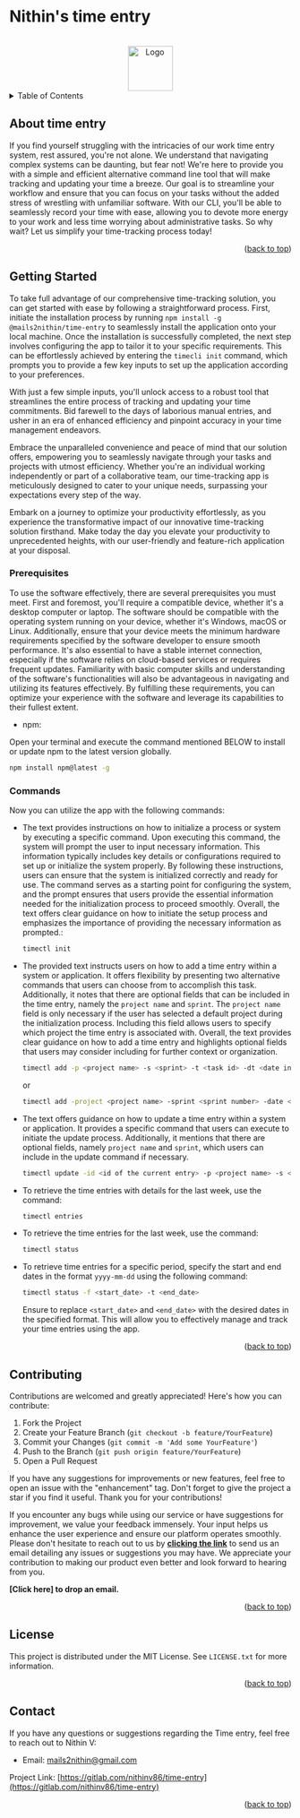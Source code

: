# Nithin's time entry

<a name="readme-top"></a>

<!-- PROJECT LOGO -->
<br />
<div align="center">
  <a href="https://gitlab.com/nithinv86/time-entry">
    <img src="https://gitlab.com/nithinv86/time-entry/favicon.png" alt="Logo" width="80" height="80">
  </a>
</div>

<!-- TABLE OF CONTENTS -->
<details>
  <summary>Table of Contents</summary>
  <ol>
    <li>
      <a href="#about-the-project">About </a>
    </li>
    <li>
      <a href="#getting-started">Getting Started</a>
      <ul>
        <li><a href="#prerequisites">Prerequisites</a></li>
        <!-- <li><a href="#installation">Installation</a></li> -->
        <li><a href="#commands">Commands</a></li>
      </ul>
    </li>
    <li><a href="#contributing">Contributing</a></li>
    <li><a href="#license">License</a></li>
    <li><a href="#contact">Contact</a></li>
  </ol>
</details>

<!-- ABOUT THE PROJECT -->

## About time entry

If you find yourself struggling with the intricacies of our work time entry system, rest assured, you're not alone. We understand that navigating complex systems can be daunting, but fear not! We're here to provide you with a simple and efficient alternative command line tool that will make tracking and updating your time a breeze. Our goal is to streamline your workflow and ensure that you can focus on your tasks without the added stress of wrestling with unfamiliar software. With our CLI, you'll be able to seamlessly record your time with ease, allowing you to devote more energy to your work and less time worrying about administrative tasks. So why wait? Let us simplify your time-tracking process today!

<p align="right">(<a href="#readme-top">back to top</a>)</p>

<!-- GETTING STARTED -->

## Getting Started

To take full advantage of our comprehensive time-tracking solution, you can get started with ease by following a straightforward process. First, initiate the installation process by running `npm install -g @mails2nithin/time-entry` to seamlessly install the application onto your local machine. Once the installation is successfully completed, the next step involves configuring the app to tailor it to your specific requirements. This can be effortlessly achieved by entering the `timecli init` command, which prompts you to provide a few key inputs to set up the application according to your preferences.

With just a few simple inputs, you'll unlock access to a robust tool that streamlines the entire process of tracking and updating your time commitments. Bid farewell to the days of laborious manual entries, and usher in an era of enhanced efficiency and pinpoint accuracy in your time management endeavors.

Embrace the unparalleled convenience and peace of mind that our solution offers, empowering you to seamlessly navigate through your tasks and projects with utmost efficiency. Whether you're an individual working independently or part of a collaborative team, our time-tracking app is meticulously designed to cater to your unique needs, surpassing your expectations every step of the way.

Embark on a journey to optimize your productivity effortlessly, as you experience the transformative impact of our innovative time-tracking solution firsthand. Make today the day you elevate your productivity to unprecedented heights, with our user-friendly and feature-rich application at your disposal.

### Prerequisites

To use the software effectively, there are several prerequisites you must meet. First and foremost, you'll require a compatible device, whether it's a desktop computer or laptop. The software should be compatible with the operating system running on your device, whether it's Windows, macOS or Linux. Additionally, ensure that your device meets the minimum hardware requirements specified by the software developer to ensure smooth performance. It's also essential to have a stable internet connection, especially if the software relies on cloud-based services or requires frequent updates. Familiarity with basic computer skills and understanding of the software's functionalities will also be advantageous in navigating and utilizing its features effectively. By fulfilling these requirements, you can optimize your experience with the software and leverage its capabilities to their fullest extent.

- npm:

Open your terminal and execute the command mentioned BELOW to install or update npm to the latest version globally.

```sh
npm install npm@latest -g
```

### Commands

Now you can utilize the app with the following commands:

- The text provides instructions on how to initialize a process or system by executing a specific command. Upon executing this command, the system will prompt the user to input necessary information. This information typically includes key details or configurations required to set up or initialize the system properly. By following these instructions, users can ensure that the system is initialized correctly and ready for use. The command serves as a starting point for configuring the system, and the prompt ensures that users provide the essential information needed for the initialization process to proceed smoothly. Overall, the text offers clear guidance on how to initiate the setup process and emphasizes the importance of providing the necessary information as prompted.:

  ```sh
  timectl init
  ```

- The provided text instructs users on how to add a time entry within a system or application. It offers flexibility by presenting two alternative commands that users can choose from to accomplish this task. Additionally, it notes that there are optional fields that can be included in the time entry, namely the `project name` and `sprint`. The `project name` field is only necessary if the user has selected a default project during the initialization process. Including this field allows users to specify which project the time entry is associated with. Overall, the text provides clear guidance on how to add a time entry and highlights optional fields that users may consider including for further context or organization.

  ```sh
  timectl add -p <project name> -s <sprint> -t <task id> -dt <date in 'yyyy-mm-dd' format> -w <short description> -du <duration in minutes> -r <comments>
  ```

  or

  ```sh
  timectl add -project <project name> -sprint <sprint number> -date <date in 'yyyy-mm-dd' format> -task <task id> -work <short description> -duration <duration in minutes> -remarks <comments>
  ```

- The text offers guidance on how to update a time entry within a system or application. It provides a specific command that users can execute to initiate the update process. Additionally, it mentions that there are optional fields, namely `project name` and `sprint`, which users can include in the update command if necessary.

  ```sh
  timectl update -id <id of the current entry> -p <project name> -s <sprint> -t <task id> -dt <date in 'yyyy-mm-dd' format> -w <short description> -du <duration in minutes> -r <comments>
  ```

- To retrieve the time entries with details for the last week, use the command:

  ```sh
  timectl entries
  ```

- To retrieve the time entries for the last week, use the command:

  ```sh
  timectl status
  ```

- To retrieve time entries for a specific period, specify the start and end dates in the format `yyyy-mm-dd` using the following command:

  ```sh
  timectl status -f <start_date> -t <end_date>
  ```

  Ensure to replace `<start_date>` and `<end_date>` with the desired dates in the specified format. This will allow you to effectively manage and track your time entries using the app.

<p align="right">(<a href="#readme-top">back to top</a>)</p>

<!-- CONTRIBUTING -->

## Contributing

Contributions are welcomed and greatly appreciated! Here's how you can contribute:

1. Fork the Project
2. Create your Feature Branch (`git checkout -b feature/YourFeature`)
3. Commit your Changes (`git commit -m 'Add some YourFeature'`)
4. Push to the Branch (`git push origin feature/YourFeature`)
5. Open a Pull Request

If you have any suggestions for improvements or new features, feel free to open an issue with the "enhancement" tag. Don't forget to give the project a star if you find it useful. Thank you for your contributions!

If you encounter any bugs while using our service or have suggestions for improvement, we value your feedback immensely. Your input helps us enhance the user experience and ensure our platform operates smoothly. Please don't hesitate to reach out to us by **[clicking the link](incoming+nithinv86-time-entry-56105506-ahnteawx9z4nua5ckrbmjp23x-issue@incoming.gitlab.com)** to send us an email detailing any issues or suggestions you may have. We appreciate your contribution to making our product even better and look forward to hearing from you.

**[Click here] to drop an email.**

<p align="right">(<a href="#readme-top">back to top</a>)</p>

<!-- LICENSE -->

## License

This project is distributed under the MIT License. See `LICENSE.txt` for more information.

<p align="right">(<a href="#readme-top">back to top</a>)</p>

<!-- CONTACT -->

## Contact

If you have any questions or suggestions regarding the Time entry, feel free to reach out to Nithin V:

- Email: mails2nithin@gmail.com

Project Link: [https://gitlab.com/nithinv86/time-entry](https://gitlab.com/nithinv86/time-entry)

<p align="right">(<a href="#readme-top">back to top</a>)</p>
